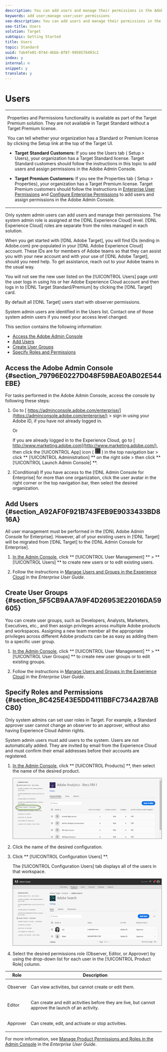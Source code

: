 ```yaml
---
description: You can add users and manage their permissions in the Adobe Admin Console.
keywords: add user;manage user;user permissions
seo-description: You can add users and manage their permissions in the Adobe Admin Console.
seo-title: Users
solution: Target
subtopic: Getting Started
title: Users
topic: Standard
uuid: 7ab4fe01-074d-4bbb-8f87-9950578493c2
index: y
internal: n
snippet: y
translate: y
---
```


# Users



<table id="table_FD223AA7282243338769C27AC146FD51"> 
 <tbody> 
  <tr> 
   <td colname="col1"> <p> Properties and Permissions functionality is available as part of the <span class="keyword"> Target Premium</span> solution. They are not available in <span class="keyword"> Target Standard</span> without a <span class="keyword"> Target Premium</span> license. </p> <p>You can tell whether your organization has a Standard or Premium license by clicking the <span class="wintitle"> Setup</span> link at the top of the Target UI. </p> <p> 
     <ul id="ul_829C5A2E317C40DDAB679A3AC9B67DC3"> 
      <li id="li_DB7A95A7929E457EACE6E8D531E36CA2"> <p><b>Target Standard Customers: </b>If you see the <span class="wintitle"> Users</span> tab (<span class="wintitle"> Setup</span> &gt; <span class="wintitle"> Users</span>), your organization has a Target Standard license. Target Standard customers should follow the instructions in this topic to add users and assign permissions in the Adobe Admin Console. </p> </li> 
      <li id="li_7DA386EFE11F4F5F82125B7E07D0145C"> <p><b>Target Premium Customers: </b>If you see the <span class="wintitle"> Properties</span> tab (<span class="wintitle"> Setup</span> &gt; <span class="wintitle"> Properties</span>), your organization has a Target Premium license. Target Premium customers should follow the instructions in <a href="../c_seting_up_target/property_channel.md#concept_E396B16FA2024ADBA27BC056138F9838" format="dita" scope="local"> Enterprise User Permissions</a> and <a href="../c_seting_up_target/property_channel/properties-overview.md#concept_22F2855DBF0D4754B9460F5D68749C71" format="dita" scope="local"> Configure Enterprise Permissions</a> to add users and assign permissions in the Adobe Admin Console. </p> </li> 
     </ul> </p> </td> 
  </tr> 
 </tbody> 
</table>

Only system admin users can add users and manage their permissions. The system admin role is assigned at the [!DNL  Experience Cloud] level. [!DNL  Experience Cloud] roles are separate from the roles managed in each solution. 

When you get started with [!DNL  Adobe Target], you will find IDs (ending in Adobe.com) pre-populated in your [!DNL  Adobe Experience Cloud] account. These IDs are for members of Adobe teams so that they can assist you with your new account and with your use of [!DNL  Adobe Target], should you need help. To get assistance, reach out to your Adobe teams in the usual way. 

You will not see the new user listed on the [!UICONTROL  Users] page until the user logs in using his or her Adobe Experience Cloud account and then logs in to [!DNL  Target Standard/Premium] by clicking the [!DNL  Target] card. 

By default all [!DNL  Target] users start with observer permissions. 

System admin users are identified in the Users list. Contact one of those system admin users if you need your access level changed. 

This section contains the following information: 


* [ Access the Adobe Admin Console](../c_seting_up_target/c_user_management.md#section_79796E0227D048F59BAE0AB02E544EBE)
* [ Add Users](../c_seting_up_target/c_user_management.md#section_A92AF0F921B743FEB9E9033433BD816A)
* [ Create User Groups](../c_seting_up_target/c_user_management.md#section_5F5CB9AA7A9F4D26953E22016DA59605)
* [ Specify Roles and Permissions](../c_seting_up_target/c_user_management.md#section_8C425E43E5DD4111BBFC734A2B7ABC80)


## Access the Adobe Admin Console {#section_79796E0227D048F59BAE0AB02E544EBE}

For tasks performed in the Adobe Admin Console, access the console by following these steps: 


1. Go to [ https://adminconsole.adobe.com/enterprise/](https://adminconsole.adobe.com/enterprise/) &gt; sign in using your Adobe ID, if you have not already logged in. 

   Or 

   If you are already logged in to the Experience Cloud, go to [ http://www.marketing.adobe.com](http://www.marketing.adobe.com/), then click the [!UICONTROL  App] icon (  ![](../assets/icon_mc_apps.png) ) in the top navigation bar > click ** [!UICONTROL  Administration] ** on the right side > then click ** [!UICONTROL  Launch Admin Console] **. 

1. (Conditional) If you have access to the [!DNL  Admin Console for Enterprise] for more than one organization, click the user avatar in the right corner or the top navigation bar, then select the desired organization. 



## Add Users {#section_A92AF0F921B743FEB9E9033433BD816A}

All user management must be performed in the [!DNL  Adobe Admin Console for Enterprise]. However, all of your existing users in [!DNL  Target] will be migrated from [!DNL  Target] to the [!DNL  Admin Console for Enterprise]. 


1. [ In the Admin Console](../c_seting_up_target/c_user_management.md#section_79796E0227D048F59BAE0AB02E544EBE), click ** [!UICONTROL  User Management] ** > ** [!UICONTROL  Users] ** to create new users or to edit existing users. 

1. Follow the instructions in [ Manage Users and Groups in the Experience Cloud](https://helpx.adobe.com/enterprise/help/users.html) in the *Enterprise User Guide*. 



## Create User Groups {#section_5F5CB9AA7A9F4D26953E22016DA59605}

You can create user groups, such as Developers, Analysts, Marketers, Executives, etc., and then assign privileges across multiple Adobe products and workspaces. Assigning a new team member all the appropriate privileges across different Adobe products can be as easy as adding them to a specific user group. 


1. [ In the Admin Console](../c_seting_up_target/c_user_management.md#section_79796E0227D048F59BAE0AB02E544EBE), click ** [!UICONTROL  User Management] ** > ** [!UICONTROL  User Groups] ** to create new user groups or to edit existing groups. 

1. Follow the instructions in [ Manage Users and Groups in the Experience Cloud](https://helpx.adobe.com/enterprise/help/users.html) in the *Enterprise User Guide*. 



## Specify Roles and Permissions {#section_8C425E43E5DD4111BBFC734A2B7ABC80}

Only system admins can set user roles in Target. For example, a Standard approver user cannot change an observer to an approver, without also having Experience Cloud Admin rights. 

System admin users must add users to the system. Users are not automatically added. They are invited by email from the Experience Cloud and must confirm their email addresses before their accounts are registered. 


1. [ In the Admin Console](../c_seting_up_target/c_user_management.md#section_79796E0227D048F59BAE0AB02E544EBE), click ** [!UICONTROL  Products] **, then select the name of the desired product. 

   ![](../assets/workspace.png) 

1. Click the name of the desired configuration. 

1. Click ** [!UICONTROL  Configuration Users] **. 

   The [!UICONTROL  Configuration Users] tab displays all of the users in that workspace. 

   ![](../assets/configuration_users.png) 

1. Select the desired permissions role (Observer, Editor, or Approver) by using the drop-down list for each user in the [!UICONTROL  Product Role] column. 



<table id="table_92B2935FEB0A4DFEAC24C074EDEBD409"> 
 <thead> 
  <tr> 
   <th colname="col1" class="entry"> Role </th> 
   <th colname="col2" class="entry"> Description </th> 
  </tr>
 </thead>
 <tbody> 
  <tr> 
   <td colname="col1"> <p>Observer </p> </td> 
   <td colname="col2"> <p>Can view activities, but cannot create or edit them. </p> </td> 
  </tr> 
  <tr> 
   <td colname="col1"> <p>Editor </p> </td> 
   <td colname="col2"> <p>Can create and edit activities before they are live, but cannot approve the launch of an activity. </p> </td> 
  </tr> 
  <tr> 
   <td colname="col1"> <p>Approver </p> </td> 
   <td colname="col2"> <p> Can create, edit, and activate or stop activities. </p> </td> 
  </tr> 
 </tbody> 
</table>




For more information, see [ Manage Product Permissions and Roles in the Admin Console](https://helpx.adobe.com/enterprise/help/manage-permissions-and-roles.html) in the *Enterprise User Guide*. 
